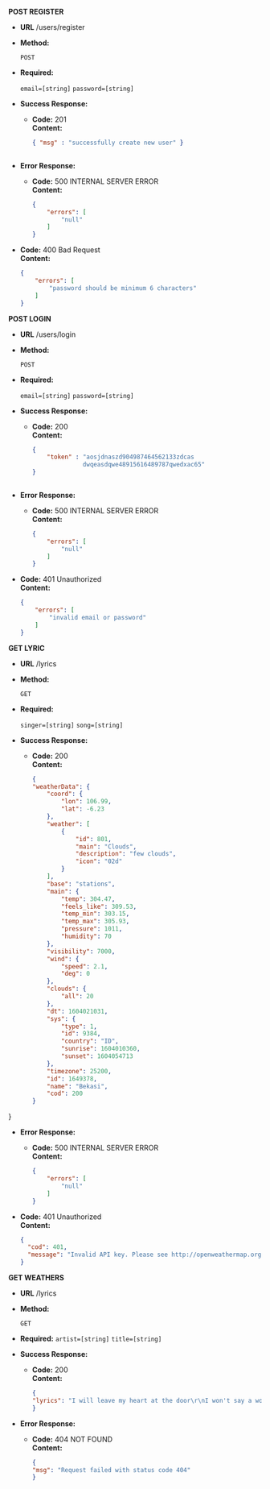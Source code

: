 **POST REGISTER**

* **URL**
  /users/register

* **Method:**

  `POST` 

* **Required:**
 
   `email=[string]`
   `password=[string]`

* **Success Response:**

  * **Code:** 201 <br />
    **Content:** 
    ```json 
    { "msg" : "successfully create new user" }    
 
* **Error Response:**

  * **Code:** 500 INTERNAL SERVER ERROR <br />
    **Content:** 
    ```json
    {
        "errors": [
            "null"
        ]
    }
 * **Code:** 400 Bad Request <br />
    **Content:** 
    ```json
    {
        "errors": [
            "password should be minimum 6 characters"
        ]
    }

**POST LOGIN**
* **URL**
  /users/login

* **Method:**

  `POST` 

* **Required:**
 
   `email=[string]`
   `password=[string]`

* **Success Response:**

  * **Code:** 200 <br />
    **Content:** 
    ```json 
    { 
        "token" : "aosjdnaszd904987464562133zdcas
                  dwqeasdqwe48915616489787qwedxac65"
    }    
 
* **Error Response:**

  * **Code:** 500 INTERNAL SERVER ERROR <br />
    **Content:** 
    ```json
    {
        "errors": [
            "null"
        ]
    }
 * **Code:** 401 Unauthorized <br />
    **Content:** 
    ```json
    {
        "errors": [
            "invalid email or password"
        ]
    }

**GET LYRIC**
* **URL**
  /lyrics

* **Method:**

  `GET` 

* **Required:**

  `singer=[string]`
  `song=[string]`

* **Success Response:**

  * **Code:** 200 <br />
    **Content:** 
    ```json
    {
    "weatherData": {
        "coord": {
            "lon": 106.99,
            "lat": -6.23
        },
        "weather": [
            {
                "id": 801,
                "main": "Clouds",
                "description": "few clouds",
                "icon": "02d"
            }
        ],
        "base": "stations",
        "main": {
            "temp": 304.47,
            "feels_like": 309.53,
            "temp_min": 303.15,
            "temp_max": 305.93,
            "pressure": 1011,
            "humidity": 70
        },
        "visibility": 7000,
        "wind": {
            "speed": 2.1,
            "deg": 0
        },
        "clouds": {
            "all": 20
        },
        "dt": 1604021031,
        "sys": {
            "type": 1,
            "id": 9384,
            "country": "ID",
            "sunrise": 1604010360,
            "sunset": 1604054713
        },
        "timezone": 25200,
        "id": 1649378,
        "name": "Bekasi",
        "cod": 200
    }
} 
 
* **Error Response:**

  * **Code:** 500 INTERNAL SERVER ERROR <br />
    **Content:** 
    ```json
    {
        "errors": [
            "null"
        ]
    }
 * **Code:** 401 Unauthorized <br />
    **Content:** 
    ```json
    {
      "cod": 401,
      "message": "Invalid API key. Please see http://openweathermap.org/faq#error401 for more info."
    }

**GET WEATHERS**
* **URL**
  /lyrics

* **Method:**

  `GET` 

* **Required:**
  `artist=[string]`
  `title=[string]`

* **Success Response:**

  * **Code:** 200 <br />
    **Content:** 
    ```json
    {
    "lyrics": "I will leave my heart at the door\r\nI won't say a word\r\nThey've all been said before, you know\r\nSo why don't we just play pretend\r\nLike we're not scared of what is coming next\r\nOr scared of having nothing left\n\n\n\nLook, don't get me wrong\n\nI know there is no tomorrow\n\nAll I ask is\n\n\n\nIf this is my last night with you\n\nHold me like I'm more than just a friend\n\nGive me a memory I can use\n\nTake me by the hand while we do what lovers do\n\nIt matters how this ends\n\n'Cause what if I never love again?\n\n\n\nI don't need your honesty\n\nIt's already in your eyes \n\nAnd I'm sure my eyes they speak for me\n\nNo one knows me like you do\n\nAnd since you're the only one that matters\n\nTell me who do I run to?\n\n\n\nLook, don't get me wrong\n\nI know there is no tomorrow\n\nAll I ask is\n\n\n\nIf this is my last night with you\n\nHold me like I'm more than just a friend\n\nGive me a memory I can use\n\nTake me by the hand while we do what lovers do\n\nIt matters how this ends\n\n'Cause what if I never love again?\n\n\n\nLet this be our lesson in love\n\nLet this be the way we remember us\n\nI don't wanna be cruel or vicious\n\nAnd I ain't asking for forgiveness\n\nAll I ask is\n\n\n\nIf this is my last night with you\n\nHold me like I'm more than just a friend\n\nGive me a memory I can use\n\nTake me by the hand while we do what lovers do\n\nIt matters how this ends\n\n'Cause what if I never love again?"
    }
  
* **Error Response:**
  * **Code:** 404 NOT FOUND <br />
    **Content:** 
    ```json
    {
    "msg": "Request failed with status code 404"
    }
